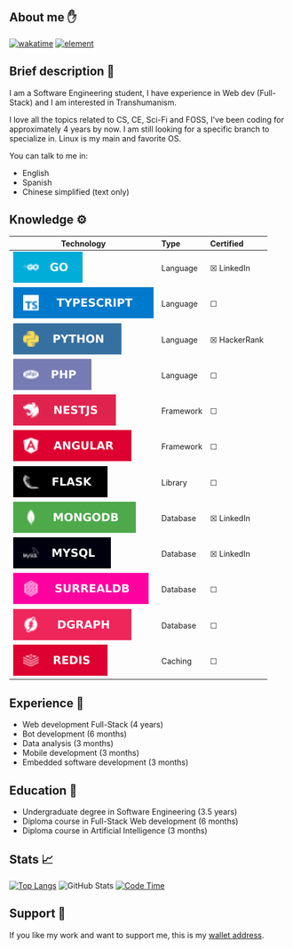 ## About me ✋
[![wakatime](https://wakatime.com/badge/user/4a1c6e73-2d5a-4f23-ba8a-7a48312a07c7.svg)](https://wakatime.com/@4a1c6e73-2d5a-4f23-ba8a-7a48312a07c7)
[![element](https://img.shields.io/badge/element-online-brightgreen)](https://matrix.to/#/!zGhrDkBUgGMGOZlPKt:matrix.org?via=matrix.org)


## Brief description 👤
I am a Software Engineering student, I have experience in Web dev (Full-Stack) and I am interested in Transhumanism.

I love all the topics related to CS, CE, Sci-Fi and FOSS, I've been coding for approximately 4 years by now. I am still looking for a specific branch to specialize in. Linux is my main and favorite OS.

You can talk to me in:
- English
- Spanish
- Chinese simplified (text only)


## Knowledge ⚙️
|          Technology          |      Type      |      Certified     |
|------------------------------|:---------------|:-------------------|
|![](assets/go.svg)            |Language        |&#9746;     LinkedIn|
|![](assets/typescript.svg)    |Language        |&#9744;             |
|![](assets/python.svg)        |Language        |&#9746;   HackerRank|
|![](assets/php.svg)           |Language        |&#9744;             |
|![](assets/nestjs.svg)        |Framework       |&#9744;             |
|![](assets/angular.svg)       |Framework       |&#9744;             |
|![](assets/flask.svg)         |Library         |&#9744;             |
|![](assets/mongodb.svg)       |Database        |&#9746;     LinkedIn|
|![](assets/mysql.svg)         |Database        |&#9746;     LinkedIn|
|![](assets/surrealdb.svg)     |Database        |&#9744;             |
|![](assets/dgraph.svg)        |Database        |&#9744;             |
|![](assets/redis.svg)         |Caching         |&#9744;             |


## Experience 🏢
- Web development Full-Stack (4 years)
- Bot development (6 months)
- Data analysis (3 months)
- Mobile development (3 months)
- Embedded software development (3 months)


## Education 📖
- Undergraduate degree in Software Engineering (3.5 years)
- Diploma course in Full-Stack Web development (6 months)
- Diploma course in Artificial Intelligence (3 months)
<!-- - Specialization course on Mathematics for Machine Learning (6 months) -->
<!-- - Specialization course on Bioinformatics (9 months) -->


## Stats 📈
[![Top Langs](https://github-readme-stats-git-masterrstaa-rickstaa.vercel.app/api/top-langs/?username=carepollo&theme=radical&show_icons=true)](https://github.com/anuraghazra/github-readme-stats)
![GitHub Stats](https://github-readme-stats-git-masterrstaa-rickstaa.vercel.app/api?username=carepollo&show_icons=true&count_private=true&theme=radical)
[![Code Time](https://github-readme-stats.vercel.app/api/wakatime?username=chickenface&theme=radical&custom_title=Last+7+Days+Coding+Stats&range=last_7_days&langs_count=5)](https://github.com/anuraghazra/github-readme-stats)


## Support 🍲
If you like my work and want to support me, this is my [wallet address](image.png).
